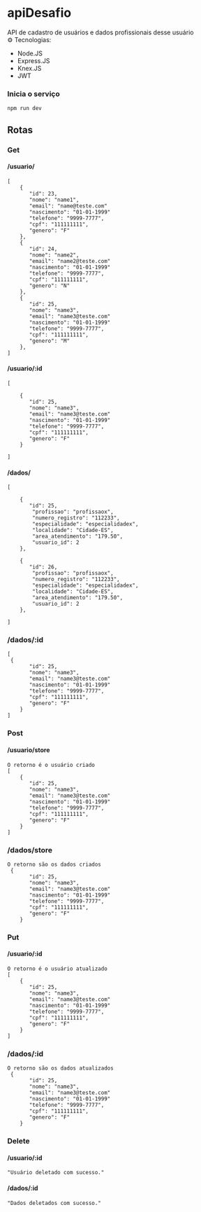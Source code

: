 # apiDesafio
API de cadastro de usuários e dados profissionais desse usuário  
:gear: Tecnologias:  
- Node.JS 
- Express.JS
- Knex.JS
- JWT

### Inicia o serviço
```
npm run dev
```

## Rotas
### Get
#### /usuario/
```
[
    {
       "id": 23,
       "nome": "name1",
       "email": "name@teste.com"
       "nascimento": "01-01-1999"
       "telefone": "9999-7777",
       "cpf": "111111111",
       "genero": "F"
    },
    {
       "id": 24,
       "nome": "name2",
       "email": "name2@teste.com"
       "nascimento": "01-01-1999"
       "telefone": "9999-7777",
       "cpf": "111111111",
       "genero": "N"
    },
    {
       "id": 25,
       "nome": "name3",
       "email": "name3@teste.com"
       "nascimento": "01-01-1999"
       "telefone": "9999-7777",
       "cpf": "111111111",
       "genero": "M"
    },
]
```
#### /usuario/:id
```
[
    
    {
       "id": 25,
       "nome": "name3",
       "email": "name3@teste.com"
       "nascimento": "01-01-1999"
       "telefone": "9999-7777",
       "cpf": "111111111",
       "genero": "F"
    }
    
]
```
#### /dados/
```
[
    
    {
       "id": 25,
        "profissao": "profissaox",
        "numero_registro": "112233",
        "especialidade": "especialidadex",
        "localidade": "Cidade-ES",
        "area_atendimento": "179.50",
        "usuario_id": 2
    },

    {
       "id": 26,
        "profissao": "profissaox",
        "numero_registro": "112233",
        "especialidade": "especialidadex",
        "localidade": "Cidade-ES",
        "area_atendimento": "179.50",
        "usuario_id": 2
    },

]
```
### /dados/:id
```
[
 {
       "id": 25,
       "nome": "name3",
       "email": "name3@teste.com"
       "nascimento": "01-01-1999"
       "telefone": "9999-7777",
       "cpf": "111111111",
       "genero": "F"
    }
]
```
### Post
#### /usuario/store
```
O retorno é o usuário criado
[
    {
       "id": 25,
       "nome": "name3",
       "email": "name3@teste.com"
       "nascimento": "01-01-1999"
       "telefone": "9999-7777",
       "cpf": "111111111",
       "genero": "F"
    }
]
```
### /dados/store

```
O retorno são os dados criados
 {
       "id": 25,
       "nome": "name3",
       "email": "name3@teste.com"
       "nascimento": "01-01-1999"
       "telefone": "9999-7777",
       "cpf": "111111111",
       "genero": "F"
    }
```

### Put
#### /usuario/:id
```
O retorno é o usuário atualizado
[
    {
       "id": 25,
       "nome": "name3",
       "email": "name3@teste.com"
       "nascimento": "01-01-1999"
       "telefone": "9999-7777",
       "cpf": "111111111",
       "genero": "F"
    }
]
```
### /dados/:id

```
O retorno são os dados atualizados
 {
       "id": 25,
       "nome": "name3",
       "email": "name3@teste.com"
       "nascimento": "01-01-1999"
       "telefone": "9999-7777",
       "cpf": "111111111",
       "genero": "F"
    }
```
### Delete
#### /usuario/:id
```
"Usuário deletado com sucesso."
```
#### /dados/:id
```
"Dados deletados com sucesso."
```


